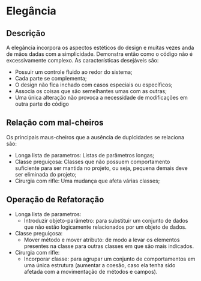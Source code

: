 # Elegância

## Descrição

A elegância incorpora os aspectos estéticos do design e muitas vezes anda de mãos dadas com a simplicidade. Demonstra então como o código não é excessivamente complexo. As características desejáveis são:
* Possuir um controle fluido ao redor do sistema;
* Cada parte se complementa;
* O design não fica inchado com casos especiais ou específicos;
* Associa os coisas que são semelhantes umas com as outras;
* Uma única alteração não provoca a necessidade de modificações em outra parte do código

## Relação com mal-cheiros
Os principais maus-cheiros que a ausência de duplcidades se relaciona são:
- Longa lista de parametros: Listas de parâmetros longas;
- Classe preguiçosa: Classes que não possuem comportamento suficiente para ser mantida no projeto, ou seja, pequena demais deve ser eliminada do projeto;
- Cirurgia com rifle: Uma mudança que afeta várias classes;


## Operação de Refatoração

- Longa lista de parametros:
  - Introduzir objeto-parâmetro: para substituir um conjunto de dados que não estão logicamente relacionados por um objeto de dados.
- Classe preguiçosa:
  - Mover método e mover atributo: de modo a levar os elementos presentes na classe para outras classes em que são mais indicados.
- Cirurgia com rifle:
  - Incorporar classe: para agrupar um conjunto de comportamentos em uma única estrutura (aumentar a coesão, caso ela tenha sido afetada com a movimentação de métodos e campos).